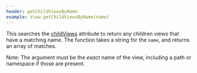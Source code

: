 ```yaml
---
header: getChildViewsByName
example: View.getChildViewsByName(name)
---
```


This searches the [childViews](#childViews) attribute to return any children views that have a matching name.  The function takes a string for the `name`, and returns an array of matches.

Note:  The argument must be the *exact* name of the view, including a path or namespace if those are present.

